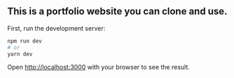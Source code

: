 
## This is a portfolio website you can clone and use.

First, run the development server:

```bash
npm run dev
# or
yarn dev
```

Open [http://localhost:3000](http://localhost:3000) with your browser to see the result.
